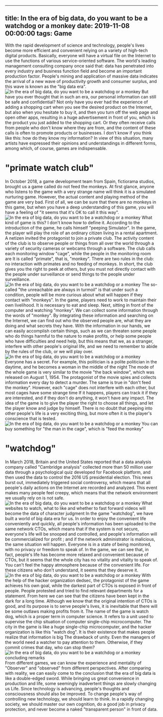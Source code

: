 
---
title: In the era of big data, do you want to be a watchdog or a monkey
date: 2019-11-08 00:00:00
tags:  Game
---
With the rapid development of science and technology, people's lives become more efficient and convenient relying on a variety of high-tech digital products. Basically, everyone will have a virtual file on the Internet to use the functions of various service-oriented software. The world's leading management consulting company once said that: data has penetrated into every industry and business function field and become an important production factor. People's mining and application of massive data indicates the arrival of a new wave of productivity growth and consumer surplus, and this wave is known as the "big data era".
![In the era of big data, do you want to be a watchdog or a monkey](c7e8df4f148a4277bc675f404e4d8d24.jpg)
But have you ever thought that in such an era, our personal information can still be safe and confidential? Not only have you ever had the experience of adding a shopping cart when you see the desired product on the Internet, but also when you hesitate to buy it, and then you turn off the web page and open other apps, resulting in a huge advertisement in front of you, which is the product you just added to the shopping cart. Or they often receive calls from people who don't know where they are from, and the content of these calls is often to promote products or businesses. I don't know if you think like this: how do they know my information? In view of this situation, many artists have expressed their opinions and understandings in different forms, among which, of course, games are indispensable.
#  "primate watch club"
In October 2018, a game development team from Spain, fictiorama studios, brought us a game called do not feed the monkeys. At first glance, anyone who listens to the game with a very strange name will think it is a simulated nurturing game. However, the actual content and playing method of the game are very bad. First of all, we can be sure that there are no monkeys in this game, but when you have a deep understanding of this game, you will have a feeling of "it seems that it's OK to call it this way".
![In the era of big data, do you want to be a watchdog or a monkey](908247ad70d948419d145a5969d36e39.jpg)
What kind of game is this? I don't know how to define it. According to the introduction of the game, he calls himself "peeping Simulator". In the game, the player will play the role of an ordinary citizen living in a rental apartment. A netizen invited the protagonist to join a private club. The activity content of the club is to observe people or things from all over the world through a variety of security cameras or webcams through a software. The club calls each monitoring window "cage", while the people in the monitoring room are It is called "primate", that is, "monkey". There are two rules in the club: no interaction with primates and no feeding of monkeys. In short, the club gives you the right to peek at others, but you must not directly contact with the people under surveillance or send things to the people under surveillance.
![In the era of big data, do you want to be a watchdog or a monkey](96b16ed0e8f4450f888b815f949a4793.jpg)
The so-called "the unreachable are always in turmoil" is that under such a condition, people will be more curious about what will happen if they contact with "monkeys". In the game, players need to work to maintain their own livelihood. It is necessary to eat and sleep. Next, sitting in front of the computer and watching "monkey". We can collect some information through the words of "monkey". By integrating these information and searching on the Internet, we can find out who the observed people are, what they are doing and what secrets they have. With the information in our hands, we can easily accomplish certain things, such as we can threaten some people who do things harmful to the nature to make profits, or help some people who have difficulties and need help, but this means that we, as a stranger, interfere with other people's original life, and we need to remember to abide by the rules of the club, or we will play over.
![In the era of big data, do you want to be a watchdog or a monkey](6545a20524584959a62d12b0245ef782.jpg)
Everyone has a secret. For example, this politician is a polite politician in the daytime, and he becomes a woman in the middle of the night
The mode of the whole game is very similar to the movie "the back window", which was released on August 1, 1954. The protagonist of the movie spies and collects information every day to detect a murder. The same is true in "don't feed the monkey". However, each "cage" does not interfere with each other, but most cages have some strange time If it happens, players can track it if they are interested, and if they don't do anything, it won't have any impact. The idea of the game is to give the player the right to choose all things, and let the player know and judge by himself. There is no doubt that peeping into other people's life is a very exciting thing, but more often it is the player's conscience that is tested.
![In the era of big data, do you want to be a watchdog or a monkey](610be8dac204420f95a2e2a0b26e8934.jpg)
You can buy something for "the man in the cage", which is "feed the monkey"
#  "watchdog"
In March 2018, Britain and the United States reported that a data analysis company called "Cambridge analysis" collected more than 50 million user data through a psychological quiz developed for Facebook platform, and then used the data to control the 2016 US presidential election. This news burst out, immediately triggered social controversy, which means that all people's daily actions on the Internet are recorded and analyzed. This event makes many people feel creepy, which means that the network environment we usually rely on is not safe.
![In the era of big data, do you want to be a watchdog or a monkey](5b6f4492c17d42ecb6aa768472121383.jpg)
What websites to watch, what to like and whether to fast forward videos will become the data of character judgment
In the game "watchdog", we have built a world of big data era for us. In order to enjoy the convenient life conveniently and quickly, all people's information has been uploaded to the same network CTOs, which means that if the system is not secure, everyone's life will be snooped and controlled, and people's information will be commercialized for profit ; and if the network administrator is malicious, the same situation will happen. Everyone is in a state of being monitored, with no privacy or freedom to speak of.
In the game, we can see that, in fact, people's life has become more relaxed and convenient because of CTOs, but it seems that the whole city has no vitality and vitality to speak of. You can't feel the happy atmosphere because of the convenient life. For these citizens who don't understand, it seems that they deserve it.
![In the era of big data, do you want to be a watchdog or a monkey](14536c8c28ad4e81bab19acff9267b5c.jpg)
With the help of the hacker organization dedsec, the protagonist of the game achieves his own goal, while the darkest part of CTOs is exposed in front of people. People protested and tried to find relevant departments for a statement. From here we can see that the citizens have been kept in the dark for a long time. Although we know that the original intention of CTOs is good, and its purpose is to serve people's lives, it is inevitable that there will be some outlaws making profits from it.
The name of the game is watch dog, which is a proper term in computer science. It refers to a unit used to supervise the chip situation of computer single-chip microcomputer. The city in the game is like a huge single-chip microcomputer, and the hacker organization is like this "watch dog". It is their existence that makes people realize that information is big The drawback of unity. Even the managers of the world need a watcher to pay attention to them. Otherwise, if they commit crimes that day, who can stop them?
![In the era of big data, do you want to be a watchdog or a monkey](9765508d75c845439347d1afefd2619d.jpg)
    concluding remarks  
From different games, we can know the experience and mentality of "Observer" and "observed" from different perspectives. After comparing with reality, we can easily come to the conclusion that the era of big data is like a double-edged sword. While bringing us great convenience in production and life, some seemingly inadvertent things are slowly changing us Life. Since technology is advancing, people's thoughts and consciousness should also be improved. To change people's way of controlling new technology, we should learn to think. In a rapidly changing society, we should master our own cognition, do a good job in privacy protection, and never become a naked "transparent person" in front of data.